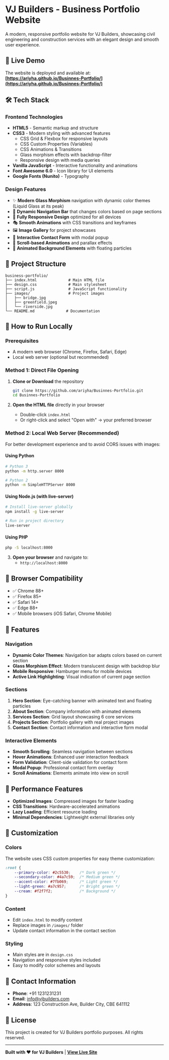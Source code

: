 # VJ Builders - Business Portfolio Website

A modern, responsive portfolio website for VJ Builders, showcasing civil engineering and construction services with an elegant design and smooth user experience.

## 🚀 Live Demo

The website is deployed and available at: **[https://ariyha.github.io/Businnes-Portfolio/](https://ariyha.github.io/Businnes-Portfolio/)**

## 🛠️ Tech Stack

### Frontend Technologies
- **HTML5** - Semantic markup and structure
- **CSS3** - Modern styling with advanced features
  - CSS Grid & Flexbox for responsive layouts
  - CSS Custom Properties (Variables)
  - CSS Animations & Transitions
  - Glass morphism effects with backdrop-filter
  - Responsive design with media queries
- **Vanilla JavaScript** - Interactive functionality and animations
- **Font Awesome 6.0** - Icon library for UI elements
- **Google Fonts (Nunito)** - Typography

### Design Features
- ✨ **Modern Glass Morphism** navigation with dynamic color themes (Liquid Glass at its peak)
- 🎨 **Dynamic Navigation Bar** that changes colors based on page sections
- 📱 **Fully Responsive Design** optimized for all devices
- 🎭 **Smooth Animations** with CSS transitions and keyframes
- 🖼️ **Image Gallery** for project showcases
- 📧 **Interactive Contact Form** with modal popup
- 🎯 **Scroll-based Animations** and parallax effects
- 🌊 **Animated Background Elements** with floating particles

## 📁 Project Structure

```
business-portfolio/
├── index.html              # Main HTML file
├── design.css              # Main stylesheet
├── script.js               # JavaScript functionality
├── images/                 # Project images
│   ├── bridge.jpg
│   ├── greenfield.jpeg
│   └── riverside.jpg
└── README.md              # Documentation
```

## 🚀 How to Run Locally

### Prerequisites
- A modern web browser (Chrome, Firefox, Safari, Edge)
- Local web server (optional but recommended)

### Method 1: Direct File Opening
1. **Clone or Download** the repository
   ```bash
   git clone https://github.com/ariyha/Businnes-Portfolio.git
   cd Businnes-Portfolio
   ```

2. **Open the HTML file** directly in your browser
   - Double-click `index.html`
   - Or right-click and select "Open with" → your preferred browser

### Method 2: Local Web Server (Recommended)
For better development experience and to avoid CORS issues with images:

#### Using Python
```bash
# Python 3
python -m http.server 8000

# Python 2
python -m SimpleHTTPServer 8000
```

#### Using Node.js (with live-server)
```bash
# Install live-server globally
npm install -g live-server

# Run in project directory
live-server
```

#### Using PHP
```bash
php -S localhost:8000
```

3. **Open your browser** and navigate to:
   - `http://localhost:8000`

## 📱 Browser Compatibility

- ✅ Chrome 88+
- ✅ Firefox 85+
- ✅ Safari 14+
- ✅ Edge 88+
- ✅ Mobile browsers (iOS Safari, Chrome Mobile)

## 🎨 Features

### Navigation
- **Dynamic Color Themes**: Navigation bar adapts colors based on current section
- **Glass Morphism Effect**: Modern translucent design with backdrop blur
- **Mobile Responsive**: Hamburger menu for mobile devices
- **Active Link Highlighting**: Visual indication of current page section

### Sections
1. **Hero Section**: Eye-catching banner with animated text and floating particles
2. **About Section**: Company information with animated elements
3. **Services Section**: Grid layout showcasing 6 core services
4. **Projects Section**: Portfolio gallery with real project images
5. **Contact Section**: Contact information and interactive form modal

### Interactive Elements
- **Smooth Scrolling**: Seamless navigation between sections
- **Hover Animations**: Enhanced user interaction feedback
- **Form Validation**: Client-side validation for contact form
- **Modal Popup**: Professional contact form overlay
- **Scroll Animations**: Elements animate into view on scroll

## 🎯 Performance Features

- **Optimized Images**: Compressed images for faster loading
- **CSS Transitions**: Hardware-accelerated animations
- **Lazy Loading**: Efficient resource loading
- **Minimal Dependencies**: Lightweight external libraries only

## 🔧 Customization

### Colors
The website uses CSS custom properties for easy theme customization:

```css
:root {
    --primary-color: #2c5530;    /* Dark green */
    --secondary-color: #4a7c59;  /* Medium green */
    --accent-color: #7fb069;     /* Light green */
    --light-green: #a7c957;      /* Bright green */
    --cream: #f2f7f2;            /* Background */
}
```

### Content
- Edit `index.html` to modify content
- Replace images in `/images/` folder
- Update contact information in the contact section

### Styling
- Main styles are in `design.css`
- Navigation and responsive styles included
- Easy to modify color schemes and layouts

## 📧 Contact Information

- **Phone**: +91 1231231231
- **Email**: info@vjbuilders.com
- **Address**: 123 Construction Ave, Builder City, CBE 641112

## 📄 License

This project is created for VJ Builders portfolio purposes. All rights reserved.

---

**Built with ❤️ for VJ Builders** | **[View Live Site](https://ariyha.github.io/Businnes-Portfolio/)**
